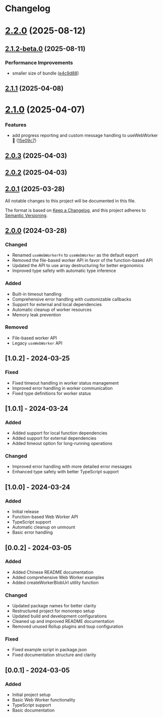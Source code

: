 # Changelog

# [2.2.0](https://github.com/CoderSerio/useWebWorker/compare/v2.1.2-beta.0...v2.2.0) (2025-08-12)

## [2.1.2-beta.0](https://github.com/CoderSerio/useWebWorker/compare/v2.1.1...v2.1.2-beta.0) (2025-08-11)

### Performance Improvements

- smaller size of bundle ([e4c9d88](https://github.com/CoderSerio/useWebWorker/commit/e4c9d88e48dbadc2c39526ee97793818180906d1))

## [2.1.1](https://github.com/CoderSerio/useWebWorker/compare/v2.1.0...v2.1.1) (2025-04-08)

# [2.1.0](https://github.com/CoderSerio/useWebWorker/compare/v2.0.3...v2.1.0) (2025-04-07)

### Features

- add progress reporting and custom message handling to useWebWorker 🐹 ([15e09c7](https://github.com/CoderSerio/useWebWorker/commit/15e09c7f60789cca49ec3b2ff1a3752e450f4527))

## [2.0.3](https://github.com/CoderSerio/useWebWorker/compare/v2.0.2...v2.0.3) (2025-04-03)

## [2.0.2](https://github.com/CoderSerio/useWebWorker/compare/v2.0.1...v2.0.2) (2025-04-03)

## [2.0.1](https://github.com/CoderSerio/useWebWorker/compare/v2.0.0...v2.0.1) (2025-03-28)

All notable changes to this project will be documented in this file.

The format is based on [Keep a Changelog](https://keepachangelog.com/en/1.0.0/),
and this project adheres to [Semantic Versioning](https://semver.org/spec/v2.0.0.html).

## [2.0.0](https://github.com/CoderSerio/useWebWorker/compare/v1.0.2...v2.0.0) (2024-03-28)

### Changed

- Renamed `useWebWorkerFn` to `useWebWorker` as the default export
- Removed the file-based worker API in favor of the function-based API
- Updated the API to use array destructuring for better ergonomics
- Improved type safety with automatic type inference

### Added

- Built-in timeout handling
- Comprehensive error handling with customizable callbacks
- Support for external and local dependencies
- Automatic cleanup of worker resources
- Memory leak prevention

### Removed

- File-based worker API
- Legacy `useWebWorker` API

## [1.0.2] - 2024-03-25

### Fixed

- Fixed timeout handling in worker status management
- Improved error handling in worker communication
- Fixed type definitions for worker status

## [1.0.1] - 2024-03-24

### Added

- Added support for local function dependencies
- Added support for external dependencies
- Added timeout option for long-running operations

### Changed

- Improved error handling with more detailed error messages
- Enhanced type safety with better TypeScript support

## [1.0.0] - 2024-03-24

### Added

- Initial release
- Function-based Web Worker API
- TypeScript support
- Automatic cleanup on unmount
- Basic error handling

## [0.0.2] - 2024-03-05

### Added

- Added Chinese README documentation
- Added comprehensive Web Worker examples
- Added createWorkerBlobUrl utility function

### Changed

- Updated package names for better clarity
- Restructured project for monorepo setup
- Updated build and development configurations
- Cleaned up and improved README documentation
- Removed unused Rollup plugins and tsup configuration

### Fixed

- Fixed example script in package.json
- Fixed documentation structure and clarity

## [0.0.1] - 2024-03-05

### Added

- Initial project setup
- Basic Web Worker functionality
- TypeScript support
- Basic documentation
